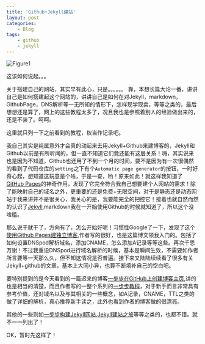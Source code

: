 ```yaml
---
title: 'Github+Jekyll建站'
layout: post
categories:
    - Blog
tags:
    - github
    - jekyll
---
```


![Figure1](http://m3.img.srcdd.com/farm5/d/2014/0712/06/7EF2461D96BD30ABB890C3846C08DCAE_LARGE_1900_800.png)

这该如何说起。。。 

关于搭建自己的网站，其实早有此心，只是。。。。。。
靠，本想长篇大论一番，讲讲自己是如何搭建起这个网站的，讲讲自己是如何在对Jekyll，markdown，GithubPage，DNS解析等一无所知的情形下，怎样现学现卖，等等之类的，最后想想还是算了，网上的这些教程太多了，况且我也是参照着别人的经验做出来的，还是不装了。呵呵。

这里就只列一下之前看到的教程，权当作记录吧。

我自己其实是纯属意外才会真的动起来去用Jekyll+Github来建博客的，Jekyll和Github以前是有所听闻的，但一直不知道它们竟还能有这层关系！嗨，其实说来也是因为不知道，Github也还用了不到一个月的时间，要不是因为有一次很偶然的看到了代码仓库的`setting`之下有个`Automatic page generator`的按钮，一时好奇心起，想知道这玩意是个啥，于是一查，哟！原来如此！就这样我知道了[GitHub Pages](https://pages.github.com/)的神奇作用，发现了它完全符合我自己想要建个人网站的需求！除了能映射自己的域名之外，更重要的还是免费+无限空间，对于是静态还是动态网站于我来讲并不是很关心，我关心的是，我要能完全的把控它！接着也就自然而然的认识了[Jekyll](http://jekyllrb.com/),markdown我在一开始使用Github的时候就知道了，所以这个没啥槛。

那么说干就干了，方向有了，怎么开始好呢！习惯性Google了一下，发现了这个[使用Github Pages建独立博客](http://beiyuu.com/github-pages/),作者写的很好，也是这篇博文领我入门的。包括了如何设置DNSpod解析域名，添加CNAME，怎么添加A记录等等这些。再次千恩万谢！不过我重设DNSpod进行域名解析的时候，基本是瞬间生效，不需要如作者所言要等一天那么久，但不知这情况是否普遍。接下来又陆陆续续看了很多有关Jekyll+github的文章，基本上大同小异，也算不断填补自己的空白吧。

要特别提到的是今天看到的一篇迟来的博客[一步步在GitHub上创建博客主页](http://www.pchou.info/web-build/2014/07/04/build-github-blog-page-08.html),讲的也是相当的清楚，而且作者写的一整个系列的[一步步教程](http://www.pchou.info/web-build/2013/01/03/build-github-blog-page-01.html)，对于新手而言非常具有参考价值，还对域名以及与其相关的一些概念，如A记录，CNAME，TTL之类的做了详细的解析，真心推荐新手读之，此外也看到作者的博客做的很漂亮。

其他的一些则如[一步步构建Jekyll网站](http://yanping.me/cn/blog/2011/12/15/building-static-sites-with-jekyll/),[Jekyll建站之旅](http://calefy.org/2012/03/03/my-process-of-building-jekyll-blog.html)等等之类的，也都不错。就不一一列出了！

OK，暂时先这样了！

